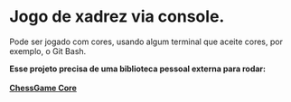 # Jogo de xadrez via console.

Pode ser jogado com cores, usando algum terminal que aceite cores, por exemplo, o Git Bash.

<b>Esse projeto precisa de uma biblioteca pessoal externa para rodar:</b><br><br>
<a href="https://github.com/SteveNunes/ChessGame-Core"><b>ChessGame Core</b></a><br><br>


